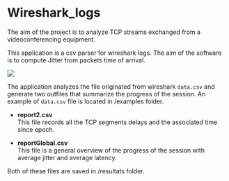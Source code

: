 # Wireshark_logs

The aim of the project is to analyze TCP streams exchanged from a videoconferencing equipment.

This application is a csv parser for wireshark logs.
The aim of the software is to compute Jitter from packets time of arrival.

![](https://github.com/eiithel/Wireshark_logs/blob/master/doc/images/wireshark_app.png)

The application analyzes the file originated from wireshark `data.csv` and generate two outfiles that summarize the progress of the session. An example of `data.csv` file is located in /examples folder.

* **report2.csv**  
This file records all the TCP segments delays and the associated time since epoch. 

* **reportGlobal.csv**  
This file is a general overview of the progress of the session with average jitter and average latency.

Both of these files are saved in /resultats folder.
